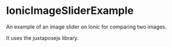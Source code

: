 # IonicImageSliderExample

An example of an image slider on Ionic for comparing two images.

It uses the juxtaposejs library.
